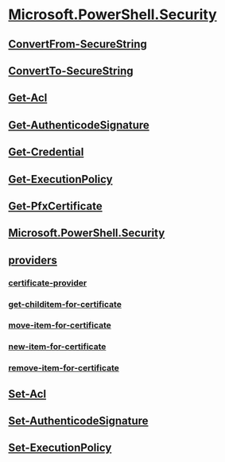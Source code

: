 #  [Microsoft.PowerShell.Security](Microsoft.PowerShell.Security.md)
##  [ConvertFrom-SecureString](convertfrom-securestring.md)
##  [ConvertTo-SecureString](convertto-securestring.md)
##  [Get-Acl](get-acl.md)
##  [Get-AuthenticodeSignature](get-authenticodesignature.md)
##  [Get-Credential](get-credential.md)
##  [Get-ExecutionPolicy](get-executionpolicy.md)
##  [Get-PfxCertificate](get-pfxcertificate.md)
##  [Microsoft.PowerShell.Security](microsoft.powershell.security.md)
##  [providers]()
###  [certificate-provider](providers/certificate-provider.md)
###  [get-childitem-for-certificate](providers/get-childitem-for-certificate.md)
###  [move-item-for-certificate](providers/move-item-for-certificate.md)
###  [new-item-for-certificate](providers/new-item-for-certificate.md)
###  [remove-item-for-certificate](providers/remove-item-for-certificate.md)
##  [Set-Acl](set-acl.md)
##  [Set-AuthenticodeSignature](set-authenticodesignature.md)
##  [Set-ExecutionPolicy](set-executionpolicy.md)
